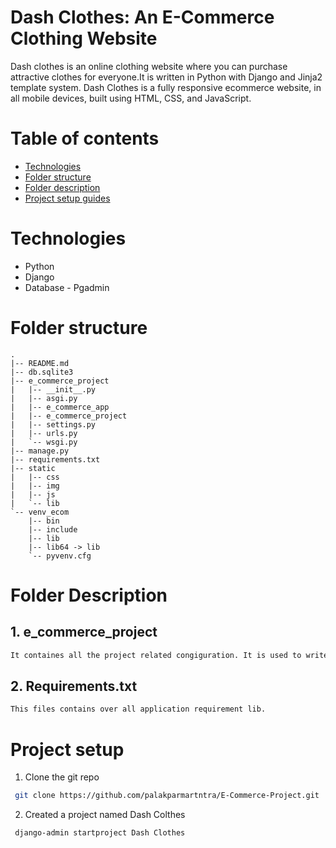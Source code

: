 # Dash Clothes: An E-Commerce Clothing Website
Dash clothes is an online clothing website where you can purchase attractive clothes for everyone.It is written in Python with Django and Jinja2 template system.
Dash Clothes is a fully responsive ecommerce website, in all mobile devices, built using HTML, CSS, and JavaScript.
# Table of contents

- [Technologies](./#Technologies)
- [Folder structure](./#Folderstructure)
- [Folder description](./#folderdescription)
- [Project setup guides](./#Project-setup)

# Technologies 

- Python
- Django
- Database - Pgadmin

# Folder structure
```commandline
.
|-- README.md
|-- db.sqlite3
|-- e_commerce_project
|   |-- __init__.py
|   |-- asgi.py
|   |-- e_commerce_app
|   |-- e_commerce_project
|   |-- settings.py
|   |-- urls.py
|   `-- wsgi.py
|-- manage.py
|-- requirements.txt
|-- static
|   |-- css
|   |-- img
|   |-- js
|   `-- lib
`-- venv_ecom
    |-- bin
    |-- include
    |-- lib
    |-- lib64 -> lib
    `-- pyvenv.cfg

```
# Folder Description
## 1. e_commerce_project

```bash
It containes all the project related congiguration. It is used to write all modules and database confoguration.
```
## 2. Requirements.txt

```bash
This files contains over all application requirement lib.
```

# Project setup 

1. Clone the git repo

```bash
 git clone https://github.com/palakparmartntra/E-Commerce-Project.git  
 ```
2. Created a project named Dash Colthes 
```bash
 django-admin startproject Dash Clothes 
 ```
 






